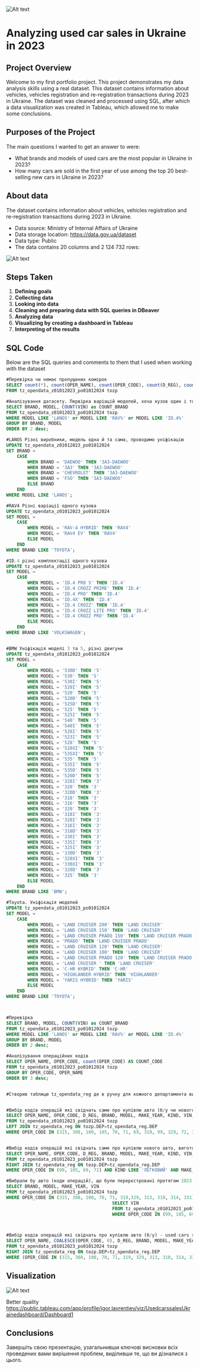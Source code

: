 ![Alt text](https://github.com/igor-cp3/data-analytics-portfolio/blob/main/Analysis%20of%20used%20car%20sales%20in%20Ukraine%202023/Cars_image.jpg)


# Analyzing used car sales in Ukraine in 2023


## Project Overview
Welcome to my first portfolio project. This project demonstrates my data analysis skills using a real dataset. This dataset contains information about vehicles, vehicles registration and re-registration transactions during 2023 in Ukraine. The dataset was cleaned and processed using SQL, after which a data visualization was created in Tableau, which allowed me to make some conclusions.

## Purposes of the Project
The main questions I wanted to get an answer to were:
- What brands and models of used cars are the most popular in Ukraine in 2023?
- How many cars are sold in the first year of use among the top 20 best-selling new cars in Ukraine in 2023?

## About data
The dataset contains information about vehicles, vehicles registration and re-registration transactions during 2023 in Ukraine. 
- Data source: Ministry of Internal Affairs of Ukraine 
- Data storage location: https://data.gov.ua/dataset
- Data type: Public 
- The data contains 20 columns and 2 124 732 rows:
  
![Alt text](https://github.com/igor-cp3/data-analytics-portfolio/blob/main/Analysis%20of%20used%20car%20sales%20in%20Ukraine%202023/Data_scheme.png)
  
## Steps Taken
1. **Defining goals**
2. **Collecting data**
3. **Looking into data**
4. **Cleaning and preparing data with SQL queries in DBeaver**
5. **Analyzing data**
6. **Visualizing by creating a dashboard in Tableau**
7. **Interpreting of the results**


## SQL Code
Below are the SQL queries and comments to them that I used when working with the dataset

```sql
#Перевірка чи немає пропущених комірок
SELECT count(*), count(OPER_NAME), count(OPER_CODE), count(D_REG), count(DEP), count(BRAND), count(MODEL), count(MAKE_YEAR), count(BODY), count(KIND), count(VIN)
FROM tz_opendata_z01012023_po01012024 tozp 

#Аналізування датасету. Первірка варіацій моделей, хоча кузов один і той самий, або різні виробничі площі
SELECT BRAND, MODEL, COUNT(VIN) as COUNT_BRAND
FROM tz_opendata_z01012023_po01012024 tozp 
WHERE MODEL LIKE 'LANOS' or MODEL LIKE 'RAV%' or MODEL LIKE 'ID.4%'
GROUP BY BRAND, MODEL
ORDER BY 2 desc;

#LANOS Різні виробники, модель одна й та сама, проводимо уніфікацію
UPDATE tz_opendata_z01012023_po01012024 
SET BRAND = 
    CASE 
        WHEN BRAND = 'DAEWOO' THEN 'ЗАЗ-DAEWOO'
        WHEN BRAND = 'ЗАЗ' THEN 'ЗАЗ-DAEWOO'
        WHEN BRAND = 'CHEVROLET' THEN 'ЗАЗ-DAEWOO'
        WHEN BRAND = 'FSO' THEN 'ЗАЗ-DAEWOO'
        ELSE BRAND
    END
WHERE MODEL LIKE 'LANOS';

#RAV4 Різні варіації одного кузова
UPDATE tz_opendata_z01012023_po01012024 
SET MODEL = 
    CASE 
        WHEN MODEL = 'RAV-4 HYBRID' THEN 'RAV4'
        WHEN MODEL = 'RAV4 EV' THEN 'RAV4'
        ELSE MODEL
    END
WHERE BRAND LIKE 'TOYOTA';

#ID.4 різні комплектації одного кузова
UPDATE tz_opendata_z01012023_po01012024 
SET MODEL = 
    CASE 
        WHEN MODEL = 'ID.4 PRO S' THEN 'ID.4'
        WHEN MODEL = 'ID.4 CROZZ PRIME' THEN 'ID.4'
        WHEN MODEL = 'ID.4 PRO' THEN 'ID.4'
        WHEN MODEL = 'ID.4X' THEN 'ID.4'
        WHEN MODEL = 'ID.4 CROZZ' THEN 'ID.4'
        WHEN MODEL = 'ID.4 CROZZ LITE PRO' THEN 'ID.4'
        WHEN MODEL = 'ID.4 CROZZ PRO' THEN 'ID.4'
        ELSE MODEL
    END
WHERE BRAND LIKE 'VOLKSWAGEN';


#BMW Уніфікація моделі 3 та 5, різні двигуни
UPDATE tz_opendata_z01012023_po01012024 
SET MODEL = 
    CASE 
        WHEN MODEL = '530D' THEN '5'
        WHEN MODEL = '530' THEN '5'
        WHEN MODEL = '530I' THEN '5'
        WHEN MODEL = '520I' THEN '5'
        WHEN MODEL = '520' THEN '5'
        WHEN MODEL = '520D' THEN '5'
        WHEN MODEL = '525D' THEN '5'
        WHEN MODEL = '525' THEN '5'
        WHEN MODEL = '525I' THEN '5'
        WHEN MODEL = '540' THEN '5'
        WHEN MODEL = '540I' THEN '5'
        WHEN MODEL = '528I' THEN '5'
        WHEN MODEL = '523I' THEN '5'
        WHEN MODEL = '528' THEN '5'
        WHEN MODEL = '528XI' THEN '5'
        WHEN MODEL = '535XI' THEN '5'
        WHEN MODEL = '535' THEN '5'
        WHEN MODEL = '535I' THEN '5'
        WHEN MODEL = '535D' THEN '5'
        WHEN MODEL = '520D' THEN '5'
        WHEN MODEL = '328I' THEN '3'
        WHEN MODEL = '328' THEN '3'
        WHEN MODEL = '320D' THEN '3'
        WHEN MODEL = '318' THEN '3'
        WHEN MODEL = '316' THEN '3'
        WHEN MODEL = '320' THEN '3'
        WHEN MODEL = '318I' THEN '3'
        WHEN MODEL = '320I' THEN '3'
        WHEN MODEL = '316I' THEN '3'
        WHEN MODEL = '318D' THEN '3'
        WHEN MODEL = '330I' THEN '3'
        WHEN MODEL = '335I' THEN '3'
        WHEN MODEL = '325I' THEN '3'
        WHEN MODEL = '330D' THEN '3'
        WHEN MODEL = '328XI' THEN '3'
        WHEN MODEL = '330XI' THEN '3'
        WHEN MODEL = '328D' THEN '3'
        WHEN MODEL = '325' THEN '3'
        ELSE MODEL
    END
WHERE BRAND LIKE 'BMW';

#Toyota. Уніфікація моделей
UPDATE tz_opendata_z01012023_po01012024 
SET MODEL = 
    CASE 
        WHEN MODEL = 'LAND CRUISER 200' THEN 'LAND CRUISER'
        WHEN MODEL = 'LAND CRUISER 150' THEN 'LAND CRUISER'
        WHEN MODEL = 'LAND CRUISER PRADO 150' THEN 'LAND CRUISER PRADO'
        WHEN MODEL = 'PRADO' THEN 'LAND CRUISER PRADO'
        WHEN MODEL = 'LAND CRUISER 120' THEN 'LAND CRUISER'
        WHEN MODEL = 'LAND CRUISER 100' THEN 'LAND CRUISER'
        WHEN MODEL = 'LAND CRUISER PRADO 120' THEN 'LAND CRUISER PRADO'
        WHEN MODEL = 'LAND CRUISER ' THEN 'LAND CRUISER'
        WHEN MODEL = 'C-HR HYBRID' THEN 'C-HR'
        WHEN MODEL = 'HIGHLANDER HYBRID' THEN 'HIGHLANDER'
        WHEN MODEL = 'YARIS HYBRID' THEN 'YARIS'
        ELSE MODEL
    END
WHERE BRAND LIKE 'TOYOTA';



#Перевірка
SELECT BRAND, MODEL, COUNT(VIN) as COUNT_BRAND
FROM tz_opendata_z01012023_po01012024 tozp 
WHERE MODEL LIKE 'LANOS' or MODEL LIKE 'RAV%' or MODEL LIKE 'ID.4%'
GROUP BY BRAND, MODEL
ORDER BY 2 desc;

#Аналізування операційних кодів
SELECT OPER_NAME, OPER_CODE, count(OPER_CODE) AS COUNT_CODE
FROM tz_opendata_z01012023_po01012024 tozp 
GROUP BY OPER_CODE, OPER_NAME
ORDER BY 3 desc;


#Створив таблицю tz_opendata_reg де в ручну для кожного департамента визначив регіон англійською мовою.


#Вибір кодів операцій які свідчать саме про купівлю авто (б/у чи нового)
SELECT OPER_NAME, OPER_CODE, D_REG, BRAND, MODEL, MAKE_YEAR, KIND, VIN, tz_opendata_reg.REG
FROM tz_opendata_z01012023_po01012024 tozp 
LEFT JOIN tz_opendata_reg ON tozp.DEP=tz_opendata_reg.DEP
WHERE OPER_CODE IN (315, 308, 100, 105, 70, 71, 69, 319, 99, 329, 72, 313, 310, 314, 331) AND KIND LIKE 'ЛЕГКОВИЙ'


#Вибір кодів операцій які свідчать саме про купівлю нового авто, виготовленого в 2022, 2023 році - new cars sales 2023
SELECT OPER_NAME, OPER_CODE, D_REG, BRAND, MODEL, MAKE_YEAR, KIND, VIN, tz_opendata_reg.REG
FROM tz_opendata_z01012023_po01012024 tozp 
RIGHT JOIN tz_opendata_reg ON tozp.DEP=tz_opendata_reg.DEP
WHERE OPER_CODE IN (99, 105, 69, 72) AND KIND LIKE 'ЛЕГКОВИЙ' AND MAKE_YEAR IN (2022, 2023)

#Вибрали бу авто (коди операцій), що були перерєстровані протягом 2023 року, у яких VIN код співпадає з VIN кодом машин, куплених вперше в 2023 році - second cars sales 2023 
SELECT BRAND, MODEL, MAKE_YEAR, VIN
FROM tz_opendata_z01012023_po01012024 tozp 
WHERE OPER_CODE IN (315, 308, 100, 70, 71, 319,329, 313, 310, 314, 331) AND VIN IN (
                                        SELECT VIN
                                        FROM tz_opendata_z01012023_po01012024 tozp 
                                        WHERE OPER_CODE IN (99, 105, 69, 72) AND KIND LIKE 'ЛЕГКОВИЙ' AND MAKE_YEAR IN (2022, 2023))



#Вибір кодів операцій які свідчать про купівлю авто (б/у) - used cars sales
SELECT OPER_NAME, COALESCE(OPER_CODE, 0), D_REG, BRAND, MODEL, MAKE_YEAR, KIND, VIN, tz_opendata_reg.REG
FROM tz_opendata_z01012023_po01012024 tozp 
RIGHT JOIN tz_opendata_reg ON tozp.DEP=tz_opendata_reg.DEP
WHERE (OPER_CODE IN (315, 308, 100, 70, 71, 319, 329, 313, 310, 314, 331) OR OPER_CODE IS NULL) AND (KIND LIKE 'ЛЕГКОВИЙ' OR KIND IS NULL)
```

## Visualization

![Alt text](https://github.com/igor-cp3/data-analytics-portfolio/blob/main/Analysis%20of%20used%20car%20sales%20in%20Ukraine%202023/Dashboard%20resize.png)


Better quality
https://public.tableau.com/app/profile/igor.lavrentiev/viz/UsedcarssalesUkrainedashboard/Dashboard1

## Conclusions
 Завершіть свою презентацію, узагальнивши ключові висновки всіх проведених вами вирішення проблем, виділивши те, що ви дізналися з цього.



